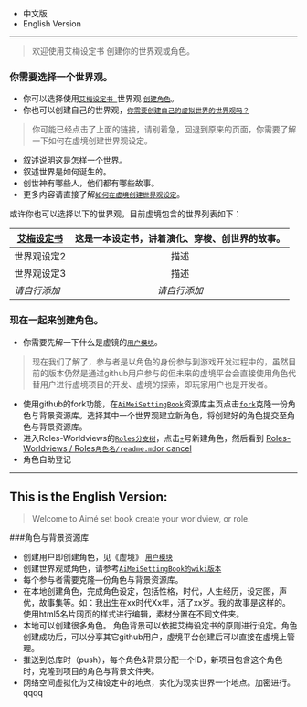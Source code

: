 * 中文版
* English Version

---

>欢迎使用艾梅设定书 创建你的世界观或角色。

### 你需要选择一个世界观。

* 你可以选择使用[`艾梅设定书 `](/README/艾梅设定书.md)世界观 [`创建角色`](https://github.com/XuJing-project/Roles-Worldviews/new/master/README)。
* 你也可以创建自己的世界观，[`你需要创建自己的虚拟世界的世界观吗？`](https://github.com/XuJing-project/AiMeiSettingBook/wiki/_new)

>你可能已经点击了上面的链接，请别着急，回退到原来的页面，你需要了解一下如何在虚境创建世界观设定。

* 叙述说明这是怎样一个世界。
* 叙述世界是如何诞生的。
* 创世神有哪些人，他们都有哪些故事。
* 更多内容请直接了解[`如何在虚境创建世界观设定`](/README/如何创建一个虚境世界观.md)。

或许你也可以选择以下的世界观，目前虚境包含的世界列表如下：

[艾梅设定书 ](/README/艾梅设定书.md) |这是一本设定书，讲着演化、穿梭、创世界的故事。  | 
------|:------:|
世界观设定2  | 描述 | 
世界观设定3| 描述 | 
*请自行添加*  | *请自行添加* | 

### 现在一起来创建角色。
* 你需要先解一下什么是虚镜的[`用户模块`](https://github.com/XuJing-project/readme/wiki/%E7%94%A8%E6%88%B7%E6%A8%A1%E5%9D%97%E4%BB%8B%E7%BB%8D)。

>现在我们了解了，参与者是以角色的身份参与到游戏开发过程中的，虽然目前的版本仍然是通过github用户参与的但未来的虚境平台会直接使用角色代替用户进行虚境项目的开发、虚境的探索，即玩家用户也是开发者。

* 使用github的fork功能，在[`AiMeiSettingBook`](https://github.com/XuJing-project/AiMeiSettingBook)资源库主页点击[`fork`](https://github.com/XuJing-project/AiMeiSettingBook/fork)克隆一份角色与背景资源库。选择其中一个世界观建立新角色，将创建好的角色提交至角色与背景资源库。
* 进入Roles-Worldviews的[`Roles分支树`](https://github.com/XuJing-project/Roles-Worldviews/tree/master/Roles)，点击[`+`](https://github.com/XuJing-project/Roles-Worldviews/new/master/Roles)号新建角色，然后看到 <u>Roles-Worldviews / Roles`角色名/readme.md`or cancel </u>
* 角色自助登记


-----


## This is the English Version:

> Welcome to Aimé set book create your worldview, or role.


###角色与背景资源库
* 创建用户即创建角色，见《虚境》 [`用户模块`](https://github.com/XuJing-project/readme/wiki/%E7%94%A8%E6%88%B7%E6%A8%A1%E5%9D%97%E4%BB%8B%E7%BB%8D)
* 创建世界观或角色，请参考[`AiMeiSettingBook的wiki版本`](https://github.com/XuJing-project/AiMeiSettingBook/wiki )
* 每个参与者需要克隆—份角色与背景资源库。
* 在本地创建角色，完成角色设定，包括性格，时代，人生经历，设定图，声优，故事集等。如：我出生在xx时代Xx年，活了xx岁。我的故事是这样的。使用html5名片网页的样式进行编辑，素材分置在不同文件夹。
* 本地可以创建很多角色。 角色背景可以依据艾梅设定书的原则进行设定。角色创建成功后，可以分享其它github用户，虚境平台创建后可以直接在虚境上管理。
* 推送到总库时（push），每个角色&背景分配一个ID，新项目包含这个角色时，克隆到项目的角色与背景文件夹。
* 网络空间虚拟化为艾梅设定中的地点，实化为现实世界一个地点。加密进行。
qqqq
